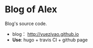 # Blog of Alex

  Blog's source code.

* blog： http://yueziyao.github.io 
* **Use**:  hugo + travis CI + github page 
